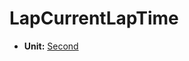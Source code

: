 # LapCurrentLapTime <Badge text="float" />

*  **Unit:** [Second](https://en.wikipedia.org/wiki/Second)

